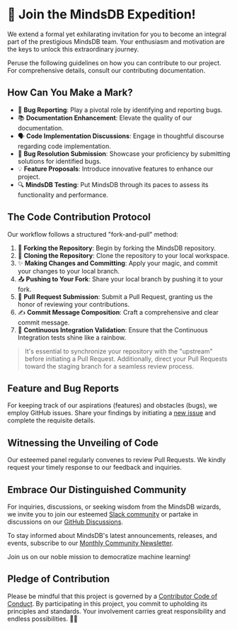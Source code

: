 # 🌟 Join the MindsDB Expedition!

We extend a formal yet exhilarating invitation for you to become an integral part of the prestigious MindsDB team. Your enthusiasm and motivation are the keys to unlock this extraordinary journey.

Peruse the following guidelines on how you can contribute to our project. For comprehensive details, consult our contributing documentation.

## How Can You Make a Mark?

- 🐞 **Bug Reporting**: Play a pivotal role by identifying and reporting bugs.
- 📚 **Documentation Enhancement**: Elevate the quality of our documentation.
- 🗣️ **Code Implementation Discussions**: Engage in thoughtful discourse regarding code implementation.
- 🔧 **Bug Resolution Submission**: Showcase your proficiency by submitting solutions for identified bugs.
- 💡 **Feature Proposals**: Introduce innovative features to enhance our project.
- 🔍 **MindsDB Testing**: Put MindsDB through its paces to assess its functionality and performance.

## The Code Contribution Protocol

Our workflow follows a structured "fork-and-pull" method:

1. 🍴 **Forking the Repository**: Begin by forking the MindsDB repository.
2. 🚀 **Cloning the Repository**: Clone the repository to your local workspace.
3. ✨ **Making Changes and Committing**: Apply your magic, and commit your changes to your local branch.
4. 📤 **Pushing to Your Fork**: Share your local branch by pushing it to your fork.
5. 💌 **Pull Request Submission**: Submit a Pull Request, granting us the honor of reviewing your contributions.
6. ✍️ **Commit Message Composition**: Craft a comprehensive and clear commit message.
7. 🌈 **Continuous Integration Validation**: Ensure that the Continuous Integration tests shine like a rainbow.

> It's essential to synchronize your repository with the "upstream" before initiating a Pull Request. Additionally, direct your Pull Requests toward the staging branch for a seamless review process.

## Feature and Bug Reports

For keeping track of our aspirations (features) and obstacles (bugs), we employ GitHub issues. Share your findings by initiating a [new issue](https://github.com/mindsdb/mindsdb/issues/new/choose) and complete the requisite details.

## Witnessing the Unveiling of Code

Our esteemed panel regularly convenes to review Pull Requests. We kindly request your timely response to our feedback and inquiries.

## Embrace Our Distinguished Community

For inquiries, discussions, or seeking wisdom from the MindsDB wizards, we invite you to join our esteemed [Slack community](https://mindsdb.com/joincommunity) or partake in discussions on our [GitHub Discussions](https://github.com/mindsdb/mindsdb/discussions).

To stay informed about MindsDB's latest announcements, releases, and events, subscribe to our [Monthly Community Newsletter](https://mindsdb.com/newsletter/?utm_medium=community&utm_source=github&utm_campaign=mindsdb%20repo).

Join us on our noble mission to democratize machine learning!

## Pledge of Contribution

Please be mindful that this project is governed by a [Contributor Code of Conduct](https://github.com/mindsdb/mindsdb/blob/stable/CODE_OF_CONDUCT.md). By participating in this project, you commit to upholding its principles and standards. Your involvement carries great responsibility and endless possibilities. 🌠📜